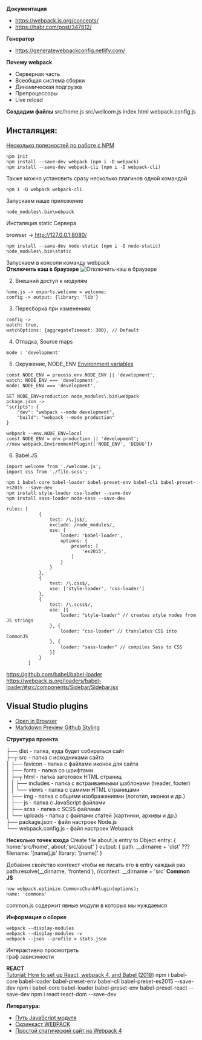 **Документация**
 - https://webpack.js.org/concepts/
 - https://habr.com/post/347812/

**Генератор**
- https://generatewebpackconfig.netlify.com/

**Почему webpack**
- Серверная часть
- Всеобщая система сборки
- Динамическая подгрузка
- Препроцессоры
- Live reload

**Создадим файлы**
    src/home.js
    src/wellcom.js
    index.html
    webpack.config.js

**Инсталяция:**
---

[Несколько полезностей по работе с NPM](https://habr.com/post/206678/)
```
npm init
npm install --save-dev webpack (npm i -D webpack)
npm install --save-dev webpack-cli (npm i -D webpack-cli)
```
Также можно установить сразу несколько плагинов одной командой
```
npm i -D webpack webpack-cli
```
Запускаем наше приложение 
```
node_modules\.bin\webpack
```
Инсталяция static Сервера  

browser -> http://127.0.0.1:8080/
```
npm install --save-dev node-static (npm i -D node-static)
node_modules\.bin\static
```

Запускаем в консоли команду webpack  
**Отключить кэш в браузере**
![Отключить кэш в браузере](https://i.stack.imgur.com/mIy1W.jpg "Отключить кэш в браузере")
    

2) Внешний доступ к модулям  
```
home.js -> exports.welcome = welcome;
config -> output: {library: 'lib'}
```

3) Пересборка при изменениях  
```
config -> 
watch: true,
watchOptions: {aggregateTimeout: 300}, // Default
```

4) Отладка, Source maps  
```
mode : 'development'
```

5) Окружение, NODE_ENV 
[Environment variables](//webpack.js.org/guides/environment-variables/)
```
const NODE_ENV = process.env.NODE_ENV || 'development';
watch: NODE_ENV === 'development',
mode: NODE_ENV === 'development',
```
```
SET NODE_ENV=production node_modules\.bin\webpack
pckage.json ->
"scripts": {
    "dev": "webpack --mode development",
    "build": "webpack --mode production"
}
```
```  
webpack --env.NODE_ENV=local
const NODE_ENV = env.production || 'development';
//new webpack.EnvironmentPlugin(['NODE_ENV', 'DEBUG'])
```
    

6) Babel.JS 
```
import welcome from './welcome.js';
import css from './file.scss';
```
```
npm i babel-core babel-loader babel-preset-env babel-cli babel-preset-es2015 --save-dev
npm install style-loader css-loader --save-dev
npm install sass-loader node-sass --save-dev
```
```
rules: [
            {
                test: /\.js$/,
                exclude: /node_modules/,
                use: {
                    loader: 'babel-loader',
                    options: {
                        presets: [
                            'es2015',
                        ]
                    }
                }
            },
            {
                test: /\.css$/,
                use: ['style-loader', 'css-loader']
            },
            {
                test: /\.scss$/,
                use: [{
                    loader: "style-loader" // creates style nodes from JS strings
                }, {
                    loader: "css-loader" // translates CSS into CommonJS
                }, {
                    loader: "sass-loader" // compiles Sass to CSS
                }]
            }
        ]
```   
https://github.com/babel/babel-loader
https://webpack.js.org/loaders/babel-loader/#src/components/Sidebar/Sidebar.jsx



**Visual Studio plugins**
---
- [Open in Browser](https://marketplace.visualstudio.com/items?itemName=techer.open-in-browser)
- [Markdown Preview Github Styling](https://marketplace.visualstudio.com/items?itemName=bierner.markdown-preview-github-styles)

**Структура проекта**  

├── dist                 - папка, куда будет собираться сайт  
├─┬ src                  - папка с исходниками сайта  
│ ├── favicon            - папка с файлами иконок для сайта  
│ ├── fonts              - папка со шрифтами  
│ ├─┬ html               - папка заготовок HTML страниц  
│ │ ├── includes         - папка с встраиваемыми шаблонами (header, footer)  
│ │ └── views            - папка с самими HTML страницами  
│ ├── img                - папка с общими изображениями (логотип, иконки и др.)  
│ ├── js                 - папка с JavaScript файлами  
│ ├── scss               - папка с SСSS файлами  
│ └── uploads            - папка с файлами статей (картинки, архивы и др.)  
├── package.json         - файл настроек Node.js  
└── webpack.config.js    - файл настроек Webpack  

**Несколько точек входа**
    Create file about.js
    entry to Object
    entry: {
        home:'src/home',
        about:'src/about'
    }
    output: {
        path: __dirname + 'dist' ???
        filename: '[name].js'
        library: '[name]'
    }

Добавим свойство контекст чтобы не писать его в entry каждый раз
path.resolve(__dirname, 'frontend'),
//context: __dirname + 'src'
**Common JS**
```
new webpack.optimize.CommonsChunkPlugin(options);
name: 'commons'
```
common.js содержит явные модули в которых мы нуждаемся

**Информация о сборке**
```
webpack --display-modules 
webpack --display-modules -v
webpack --json --profile > stats.json
```
Интерактивно просмотреть  
граф зависимости

**REACT**  
[Tutorial: How to set up React, webpack 4, and Babel (2018)](https://www.valentinog.com/blog/react-webpack-babel/)
npm i babel-core babel-loader babel-preset-env babel-cli babel-preset-es2015 --save-dev
npm i babel-core babel-loader babel-preset-env babel-preset-react --save-dev
npm i react react-dom --save-dev




**Литература:**
- [Путь JavaScript модуля](https://habrahabr.ru/post/181536/)
- [Скринкаст WEBPACK](http://learn.javascript.ru/screencast/webpack)
- [Простой статический сайт на Webpack 4](https://habr.com/post/350886/)